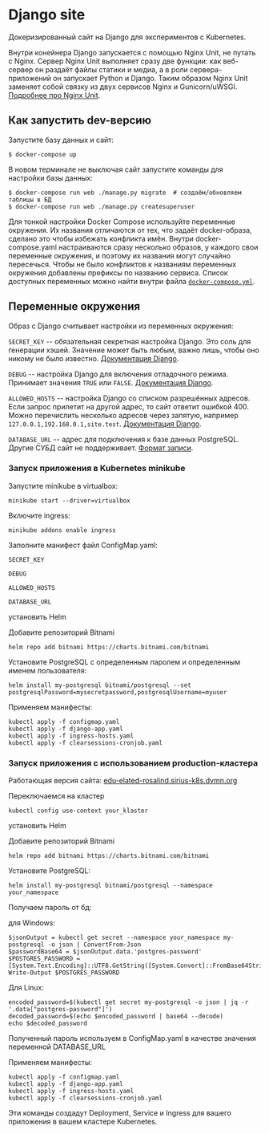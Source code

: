 # Django site

Докеризированный сайт на Django для экспериментов с Kubernetes.

Внутри конейнера Django запускается с помощью Nginx Unit, не путать с Nginx. Сервер Nginx Unit выполняет сразу две функции: как веб-сервер он раздаёт файлы статики и медиа, а в роли сервера-приложений он запускает Python и Django. Таким образом Nginx Unit заменяет собой связку из двух сервисов Nginx и Gunicorn/uWSGI. [Подробнее про Nginx Unit](https://unit.nginx.org/).

## Как запустить dev-версию

Запустите базу данных и сайт:

```shell-session
$ docker-compose up
```

В новом терминале не выключая сайт запустите команды для настройки базы данных:

```shell-session
$ docker-compose run web ./manage.py migrate  # создаём/обновляем таблицы в БД
$ docker-compose run web ./manage.py createsuperuser
```

Для тонкой настройки Docker Compose используйте переменные окружения. Их названия отличаются от тех, что задаёт docker-образа, сделано это чтобы избежать конфликта имён. Внутри docker-compose.yaml настраиваются сразу несколько образов, у каждого свои переменные окружения, и поэтому их названия могут случайно пересечься. Чтобы не было конфликтов к названиям переменных окружения добавлены префиксы по названию сервиса. Список доступных переменных можно найти внутри файла [`docker-compose.yml`](./docker-compose.yml).

## Переменные окружения

Образ с Django считывает настройки из переменных окружения:

`SECRET_KEY` -- обязательная секретная настройка Django. Это соль для генерации хэшей. Значение может быть любым, важно лишь, чтобы оно никому не было известно. [Документация Django](https://docs.djangoproject.com/en/3.2/ref/settings/#secret-key).

`DEBUG` -- настройка Django для включения отладочного режима. Принимает значения `TRUE` или `FALSE`. [Документация Django](https://docs.djangoproject.com/en/3.2/ref/settings/#std:setting-DEBUG).

`ALLOWED_HOSTS` -- настройка Django со списком разрешённых адресов. Если запрос прилетит на другой адрес, то сайт ответит ошибкой 400. Можно перечислить несколько адресов через запятую, например `127.0.0.1,192.168.0.1,site.test`. [Документация Django](https://docs.djangoproject.com/en/3.2/ref/settings/#allowed-hosts).

`DATABASE_URL` -- адрес для подключения к базе данных PostgreSQL. Другие СУБД сайт не поддерживает. [Формат записи](https://github.com/jacobian/dj-database-url#url-schema).

### Запуск приложения в Kubernetes minikube

Запустите minikube в virtualbox:
```
minikube start --driver=virtualbox
```
Включите ingress:
```
minikube addons enable ingress
```

Заполните манифест файл ConfigMap.yaml:

`SECRET_KEY`

`DEBUG`

`ALLOWED_HOSTS`

`DATABASE_URL`

установить Helm

Добавите репозиторий Bitnami
```
helm repo add bitnami https://charts.bitnami.com/bitnami
```
Установите PostgreSQL с определенным паролем и определенным именем пользователя:
```
helm install my-postgresql bitnami/postgresql --set postgresqlPassword=mysecretpassword,postgresqlUsername=myuser
```
Применяем манифесты:
```
kubectl apply -f configmap.yaml
kubectl apply -f django-app.yaml
kubectl apply -f ingress-hosts.yaml
kubectl apply -f clearsessions-cronjob.yaml
```

### Запуск приложения с использованием production-кластера

Работающая версия сайта: [edu-elated-rosalind.sirius-k8s.dvmn.org](https://edu-elated-rosalind.sirius-k8s.dvmn.org)


Переключаемся на кластер

```commandline
kubectl config use-context your_klaster
```
установить Helm

Добавите репозиторий Bitnami
```
helm repo add bitnami https://charts.bitnami.com/bitnami
```

Установите PostgreSQL:

```
helm install my-postgresql bitnami/postgresql --namespace your_namespace
```

Получаем пароль от бд:

для Windows:

```
$jsonOutput = kubectl get secret --namespace your_namespace my-postgresql -o json | ConvertFrom-Json
$passwordBase64 = $jsonOutput.data.'postgres-password'
$POSTGRES_PASSWORD = [System.Text.Encoding]::UTF8.GetString([System.Convert]::FromBase64String($passwordBase64))
Write-Output $POSTGRES_PASSWORD
```

Для Linux:
```
encoded_password=$(kubectl get secret my-postgresql -o json | jq -r '.data["postgres-password"]')
decoded_password=$(echo $encoded_password | base64 --decode)
echo $decoded_password
```
Полученный пароль используем в ConfigMap.yaml в качестве значения переменной DATABASE_URL

Применяем манифесты:
```
kubectl apply -f configmap.yaml
kubectl apply -f django-app.yaml
kubectl apply -f ingress-hosts.yaml
kubectl apply -f clearsessions-cronjob.yaml
```

Эти команды создадут Deployment, Service и Ingress для вашего приложения в вашем кластере Kubernetes.
